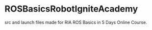 # ROSBasicsRobotIgniteAcademy
src and launch files made for RIA ROS Basics in 5 Days Online Course.
